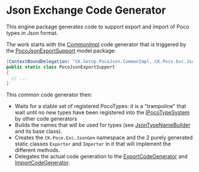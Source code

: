 # Json Exchange Code Generator

This engine package generates code to support export and import of Poco types in Json format.

The work starts with the [CommonImpl](CommonImpl.cs) code generator that is triggered by the
[PocoJsonExportSupport](../CK.Poco.Exc.Json/Export/PocoJsonExportSupport.cs) model package:
```csharp
[ContextBoundDelegation( "CK.Setup.PocoJson.CommonImpl, CK.Poco.Exc.Json.Engine" )]
public static class PocoJsonExportSupport
{
  // ...
}
```
This common code generator then:
- Waits for a stable set of registered PocoTypes: it is a "trampoline" that wait until no new types have 
  been registered into the [IPocoTypeSystem](../CK.StObj.Runtime/Poco/PocoTypeSystem/IPocoTypeSystem.cs) by other
  code generators
- Builds the names that will be used for types (see [JsonTypeNameBuilder](JsonTypeNameBuilder.cs) and its base class).
- Creates the `CK.Poco.Exc.JsonGen` namespace and the 2 purely generated static classes `Exporter` and `Importer` 
  in it that will implement the different methods.
- Delegates the actual code generation to the [ExportCodeGenerator](Export/README.md) and [ImportCodeGenerator](Import/README.md).


